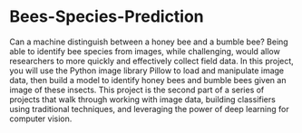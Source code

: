 # Bees-Species-Prediction
Can a machine distinguish between a honey bee and a bumble bee? Being able to identify bee species from images, while challenging, would allow researchers to more quickly and effectively collect field data. In this project, you will use the Python image library Pillow to load and manipulate image data, then build a model to identify honey bees and bumble bees given an image of these insects.  This project is the second part of a series of projects that walk through working with image data, building classifiers using traditional techniques, and leveraging the power of deep learning for computer vision.
